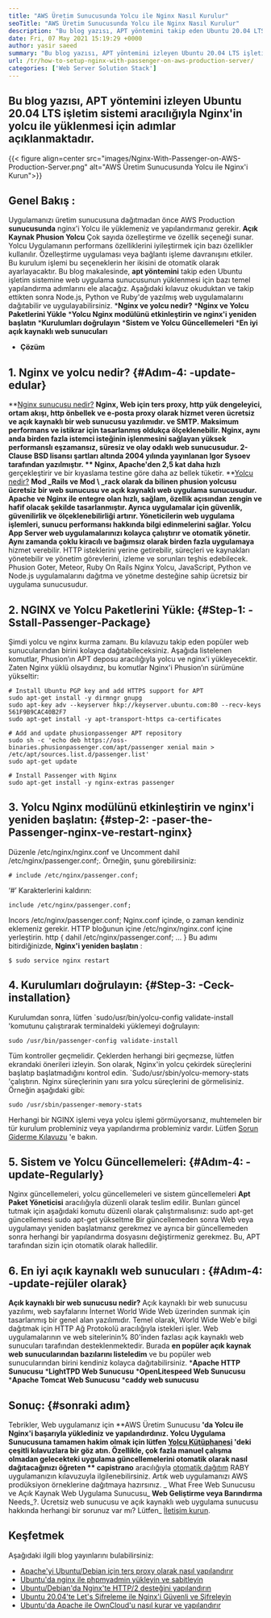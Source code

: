 ```yaml
---
title: "AWS Üretim Sunucusunda Yolcu ile Nginx Nasıl Kurulur" 
seoTitle: "AWS Üretim Sunucusunda Yolcu ile Nginx Nasıl Kurulur" 
description: "Bu blog yazısı, APT yöntemini takip eden Ubuntu 20.04 LTS işletim sistemi aracılığıyla Nginx'in yolcu ile kurulumu için adımlar açıklanmaktadır." 
date: Fri, 07 May 2021 15:19:29 +0000
author: yasir saeed
summary: "Bu blog yazısı, APT yöntemini izleyen Ubuntu 20.04 LTS işletim sistemi üzerinden yolcu ile Nginx'in yüklenmesi için adımlar açıklanmaktadır." 
url: /tr/how-to-setup-nginx-with-passenger-on-aws-production-server/
categories: ['Web Server Solution Stack']
---
```


## Bu blog yazısı, APT yöntemini izleyen Ubuntu 20.04 LTS işletim sistemi aracılığıyla Nginx'in yolcu ile yüklenmesi için adımlar açıklanmaktadır.

{{< figure align=center src="images/Nginx-With-Passenger-on-AWS-Production-Server.png" alt="AWS Üretim Sunucusunda Yolcu ile Nginx'i Kurun">}}


## **Genel Bakış** :
Uygulamanızı üretim sunucusuna dağıtmadan önce AWS Production **sunucusunda**  nginx'i Yolcu ile yüklemeniz ve yapılandırmanız gerekir.
**Açık Kaynak Phusion Yolcu**  Çok sayıda özelleştirme ve özellik seçeneği sunar. Yolcu Uygulamanın performans özelliklerini iyileştirmek için bazı özellikler kullanılır. Özelleştirme uygulaması veya bağlantı işleme davranışını etkiler. Bu kurulum işlemi bu seçeneklerin her ikisini de otomatik olarak ayarlayacaktır.
Bu blog makalesinde, **apt yöntemini**  takip eden Ubuntu işletim sistemine web uygulama sunucusunun yüklenmesi için bazı temel yapılandırma adımlarını ele alacağız. Aşağıdaki kılavuz okuduktan ve takip ettikten sonra Node.js, Python ve Ruby'de yazılmış web uygulamalarını dağıtabilir ve uygulayabilirsiniz.
  ***Nginx ve yolcu nedir?** 
  ***Nginx ve Yolcu Paketlerini Yükle** 
  ***Yolcu Nginx modülünü etkinleştirin ve nginx'i yeniden başlatın** 
  ***Kurulumları doğrulayın** 
  ***Sistem ve Yolcu Güncellemeleri** 
  ***En iyi açık kaynaklı web sunucuları** 
  * **Çözüm**

## 1. Nginx ve yolcu nedir?   {#Adım-4: -update-edular}
**[Nginx sunucusu nedir?][1]  **Nginx, Web için ters proxy, http yük dengeleyici, ortam akışı, http önbellek ve e-posta proxy olarak hizmet veren ücretsiz ve açık kaynaklı bir web sunucusu yazılımıdır. ve SMTP. Maksimum performans ve istikrar için tasarlanmış oldukça ölçeklenebilir. Nginx, aynı anda birden fazla istemci isteğinin işlenmesini sağlayan yüksek performanslı eşzamansız, süresiz ve olay odaklı web sunucusudur. 2-Clause BSD lisansı şartları altında 2004 yılında yayınlanan Igor Sysoev tarafından yazılmıştır. **  Nginx, Apache'den 2,5 kat daha hızlı**  gerçekleştirir ve bir kıyaslama testine göre daha az bellek tüketir.
**[Yolcu nedir?][2]  **Mod _Rails ve Mod \ _rack olarak da bilinen phusion yolcusu ücretsiz bir web sunucusu ve açık kaynaklı web uygulama sunucusudur. Apache ve Nginx ile entegre olan hızlı, sağlam, özellik açısından zengin ve hafif olacak şekilde tasarlanmıştır. Ayrıca uygulamalar için güvenlik, güvenilirlik ve ölçeklenebilirliği artırır. Yöneticilerin web uygulama işlemleri, sunucu performansı hakkında bilgi edinmelerini sağlar. Yolcu App Server web uygulamalarınızı kolayca çalıştırır ve otomatik yönetir. Aynı zamanda çoklu kiracılı ve bağımsız olarak birden fazla uygulamaya**   hizmet verebilir. HTTP isteklerini yerine getirebilir, süreçleri ve kaynakları yönetebilir ve yönetim görevlerini, izleme ve sorunları teşhis edebilecek. Phusion Goter, Meteor, Ruby On Rails Nginx Yolcu, JavaScript, Python ve Node.js uygulamalarını dağıtma ve yönetme desteğine sahip ücretsiz bir uygulama sunucusudur.

## 2. NGINX ve Yolcu Paketlerini Yükle:   {#Step-1: -Sstall-Passenger-Package}
Şimdi yolcu ve nginx kurma zamanı. Bu kılavuzu takip eden popüler web sunucularından birini kolayca dağıtabileceksiniz. Aşağıda listelenen komutlar, Phusion’ın APT deposu aracılığıyla yolcu ve nginx'i yükleyecektir. Zaten Nginx yüklü olsaydınız, bu komutlar Nginx'i Phusion’ın sürümüne yükseltir:
```
# Install Ubuntu PGP key and add HTTPS support for APT
sudo apt-get install -y dirmngr gnupg
sudo apt-key adv --keyserver hkp://keyserver.ubuntu.com:80 --recv-keys 561F9B9CAC40B2F7
sudo apt-get install -y apt-transport-https ca-certificates

# Add and update phusionpassenger APT repository
sudo sh -c 'echo deb https://oss-binaries.phusionpassenger.com/apt/passenger xenial main > /etc/apt/sources.list.d/passenger.list'
sudo apt-get update

# Install Passenger with Nginx
sudo apt-get install -y nginx-extras passenger
```

## 3. Yolcu Nginx modülünü etkinleştirin ve nginx'i yeniden başlatın:   {#step-2: -paser-the-Passenger-nginx-ve-restart-nginx}
Düzenle /etc/nginx/nginx.conf ve Uncomment dahil /etc/nginx/passenger.conf;. Örneğin, şunu görebilirsiniz:
```
# include /etc/nginx/passenger.conf;
```
‘#’ Karakterlerini kaldırın:
```
include /etc/nginx/passenger.conf;
```
Incors /etc/nginx/passenger.conf; Nginx.conf içinde, o zaman kendiniz eklemeniz gerekir. HTTP bloğunun içine /etc/nginx/nginx.conf içine yerleştirin.
http {
    dahil /etc/nginx/passenger.conf;
    ...
}
Bu adımı bitirdiğinizde, **Nginx'i yeniden başlatın** :
```
$ sudo service nginx restart
```

## 4. Kurulumları doğrulayın:   {#Step-3: -Ceck-installation}
Kurulumdan sonra, lütfen `sudo/usr/bin/yolcu-config validate-install 'komutunu çalıştırarak terminaldeki yüklemeyi doğrulayın:
```
sudo /usr/bin/passenger-config validate-install
```
Tüm kontroller geçmelidir. Çeklerden herhangi biri geçmezse, lütfen ekrandaki önerileri izleyin.
Son olarak, Nginx'in yolcu çekirdek süreçlerini başlatıp başlatmadığını kontrol edin. `Sudo/usr/sbin/yolcu-memory-stats 'çalıştırın. Nginx süreçlerinin yanı sıra yolcu süreçlerini de görmelisiniz. Örneğin aşağıdaki gibi:
```
sudo /usr/sbin/passenger-memory-stats
```
Herhangi bir NGINX işlemi veya yolcu işlemi görmüyorsanız, muhtemelen bir tür kurulum probleminiz veya yapılandırma probleminiz vardır. Lütfen [Sorun Giderme Kılavuzu][3] 'e bakın.

## 5. Sistem ve Yolcu Güncellemeleri:   {#Adım-4: -update-Regularly}
Nginx güncellemeleri, yolcu güncellemeleri ve sistem güncellemeleri **Apt Paket Yöneticisi**  aracılığıyla düzenli olarak teslim edilir. Bunları güncel tutmak için aşağıdaki komutu düzenli olarak çalıştırmalısınız:
sudo apt-get güncellemesi
sudo apt-get yükseltme
Bir güncellemeden sonra Web veya uygulamayı yeniden başlatmanız gerekmez ve ayrıca bir güncellemeden sonra herhangi bir yapılandırma dosyasını değiştirmeniz gerekmez. Bu, APT tarafından sizin için otomatik olarak halledilir.

## 6. **En iyi açık kaynaklı web sunucuları** :   {#Adım-4: -update-rejüler olarak}
**Açık kaynaklı bir web sunucusu nedir?**  Açık kaynaklı bir web sunucusu yazılımı, web sayfalarını İnternet World Wide Web üzerinden sunmak için tasarlanmış bir genel alan yazılımıdır. Temel olarak, World Wide Web'e bilgi dağıtmak için HTTP Ağ Protokolü aracılığıyla istekleri işler.
Web uygulamalarının ve web sitelerinin% 80'inden fazlası açık kaynaklı web sunucuları tarafından desteklenmektedir. Burada **en popüler açık kaynak web sunucularından bazılarını listeledim**  ve bu popüler web sunucularından birini kendiniz kolayca dağıtabilirsiniz.
  ***Apache HTTP Sunucusu** 
  ***LightTPD Web Sunucusu** 
  ***OpenLitespeed Web Sunucusu** 
  ***Apache Tomcat Web Sunucusu** 
  ***caddy web sunucusu** 

## [][4] Sonuç:   {#sonraki adım}
Tebrikler, Web uygulamanız için **AWS Üretim Sunucusu  **'da Yolcu ile Nginx'i başarıyla yüklediniz ve yapılandırdınız. Yolcu Uygulama Sunucusuna tamamen hakim olmak için lütfen [Yolcu Kütüphanesi][5] 'deki çeşitli kılavuzlara bir göz atın. Özellikle, çok fazla manuel çalışma olmadan gelecekteki uygulama güncellemelerini otomatik olarak nasıl dağıtacağınızı öğreten **  capistrano**  aracılığıyla [otomatik dağıtım][6] RABY uygulamanızın kılavuzuyla ilgilenebilirsiniz. Artık web uygulamanızı AWS prodüksiyon örneklerine dağıtmaya hazırsınız.
_ What Free Web Sunucusu ve Açık Kaynak Web Uygulama Sunucusu_ **Web Geliştirme veya Barındırma**  Needs_?. Ücretsiz web sunucusu ve açık kaynaklı web uygulama sunucusu hakkında herhangi bir sorunuz var mı? Lütfen_ [İletişim kurun][7].

## Keşfetmek
Aşağıdaki ilgili blog yayınlarını bulabilirsiniz:
  * [Apache'yi Ubuntu/Debian için ters proxy olarak nasıl yapılandırır][8]
  * [Ubuntu'da nginx ile phpmyadmin yükleyin ve sabitleyin][9]
  * [Ubuntu/Debian'da Nginx'te HTTP/2 desteğini yapılandırın][10]
  * [Ubuntu 20.04'te Let's Şifreleme ile Nginx'i Güvenli ve Şifreleyin][11]
  * [Ubuntu'da Apache ile OwnCloud'u nasıl kurar ve yapılandırır][12]

  
[1]: http://nginx.com/
[2]: https://www.phusionpassenger.com/
[3]: https://www.phusionpassenger.com/library/admin/nginx/troubleshooting/
[4]: https://www.phusionpassenger.com/library/walkthroughs/deploy/ruby/aws/nginx/oss/xenial/install_passenger.html#next-step
[5]: https://www.phusionpassenger.com/library/#guides
[6]: https://www.phusionpassenger.com/library/deploy/nginx/automating_app_updates/ruby/
[7]: mailto:yasir.saeed@aspose.com
[8]: https://blog.containerize.com/web-server-solution-stack/how-to-configure-apache-as-a-reverse-proxy-for-ubuntudebian/
[9]: https://blog.containerize.com/web-server-solution-stack/how-to-install-and-secure-phpmyadmin-with-nginx-on-ubuntu/
[10]: https://blog.containerize.com/web-server-solution-stack/how-to-configure-http2-support-in-nginx-on-ubuntudebian/
[11]: https://blog.containerize.com/web-server-solution-stack/how-to-secure-nginx-with-letsencrypt-on-ubuntu-20-04/
[12]: https://blog.containerize.com/backup-and-sync-software/how-to-install-and-configure-owncloud-with-apache-on-ubuntu/
